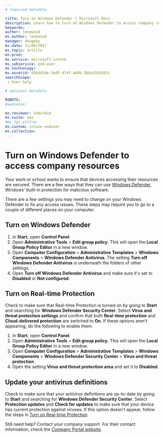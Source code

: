 ```yaml
---
# required metadata

title: Turn on Windows Defender | Microsoft Docs
description: Learn how to turn on Windows Defender to access company resources.
keywords:
author: lenewsad
ms.author: lanewsad
manager: dougeby
ms.date: 11/08/2017
ms.topic: article
ms.prod:
ms.service: microsoft-intune
ms.subservice: end-user
ms.technology:
ms.assetid: d16dd2de-3ed5-474f-a04b-36dcd350162c
searchScope:
 - User help

# optional metadata

ROBOTS:  
#audience:

ms.reviewer: shburbid
ms.suite: ems
#ms.tgt_pltfrm:
ms.custom: intune-enduser
ms.collection: 
---
```



# Turn on Windows Defender to access company resources

Your work or school wants to ensure that devices accessing their resources are secured. There are a few ways that they can use [Windows Defender](https://www.microsoft.com/safety/pc-security/windows-defender.aspx), Windows' built-in protection for malicious software.

There are a few settings you may need to change on your Windows Defender to fix any access issues. These steps may require you to go to a couple of different places on your computer.

## Turn on Windows Defender

1. In **Start**, open **Control Panel**.
2. Open **Administrative Tools** > **Edit group policy**. This will open the **Local Group Policy Editor** in a new window.
3. Open **Computer Configuration** > **Administrative Templates** > **Windows Components** > **Windows Defender Antivirus**. The setting **Turn off Windows Defender Antivirus** is underneath the folders of other settings. 
4. Open **Turn off Windows Defender Antivirus** and make sure it's set to **Disabled** or **Not configured**.

## Turn on Real-time Protection

Check to make sure that Real-time Protection is turned on by going to **Start** and searching for **Windows Defender Security Center**. Select **Virus and threat protection settings** and confirm that both **Real-time protection** and **Cloud-delivered protection** are switched to **On**. If these options aren't appearing, do the following to enable them:

1. In **Start**, open **Control Panel**.
2. Open **Administrative Tools** > **Edit group policy**. This will open the **Local Group Policy Editor** in a new window.
3. Open **Computer Configuration** > **Administrative Templates** > **Windows Components** > **Windows Defender Security Center** > **Virus and threat protection**.
4. Open the setting **Virus and threat protection area** and set it to **Disabled**.

## Update your antivirus definitions

Check to make sure that your antivirus definitions are up-to-date by going to **Start** and searching for **Windows Defender Security Center**. Select **Protection updates** and **Check for updates** to make sure that your device has current protection against viruses. If this option doesn't appear, follow the steps in [Turn on Real-time Protection](turn-on-defender-windows.md#turn-on-real-time-protection)

Still need help? Contact your company support. For their contact information, check the [Company Portal website](https://go.microsoft.com/fwlink/?linkid=2010980).

